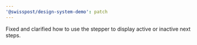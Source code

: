 ```yaml
---
'@swisspost/design-system-demo': patch
---
```


Fixed and clarified how to use the stepper to display active or inactive next steps.
